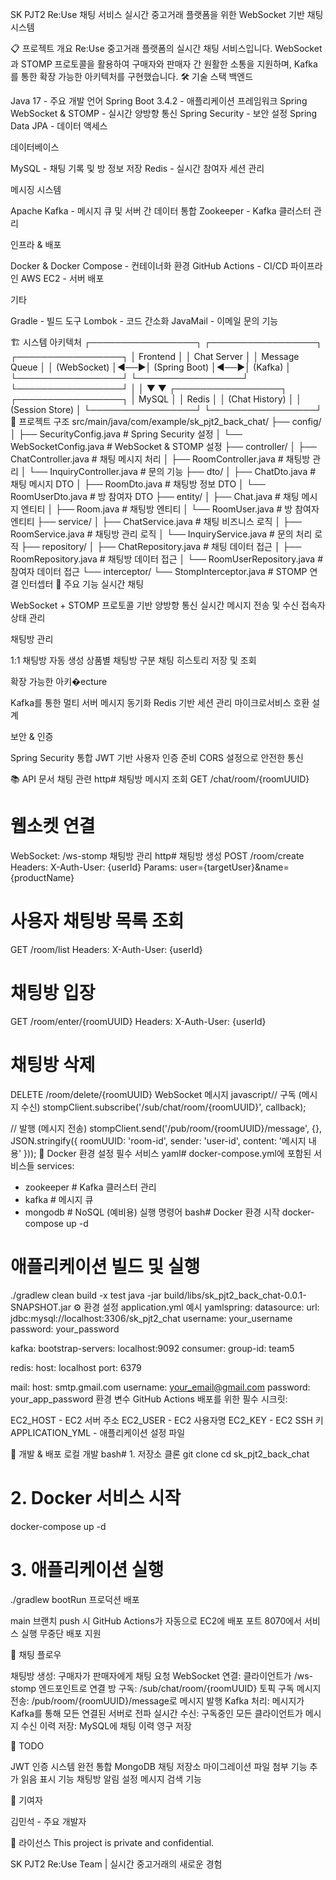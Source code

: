 SK PJT2 Re:Use 채팅 서비스
실시간 중고거래 플랫폼을 위한 WebSocket 기반 채팅 시스템

📋 프로젝트 개요
Re:Use 중고거래 플랫폼의 실시간 채팅 서비스입니다. WebSocket과 STOMP 프로토콜을 활용하여 구매자와 판매자 간 원활한 소통을 지원하며, Kafka를 통한 확장 가능한 아키텍처를 구현했습니다.
🛠️ 기술 스택
백엔드

Java 17 - 주요 개발 언어
Spring Boot 3.4.2 - 애플리케이션 프레임워크
Spring WebSocket & STOMP - 실시간 양방향 통신
Spring Security - 보안 설정
Spring Data JPA - 데이터 액세스

데이터베이스

MySQL - 채팅 기록 및 방 정보 저장
Redis - 실시간 참여자 세션 관리

메시징 시스템

Apache Kafka - 메시지 큐 및 서버 간 데이터 통합
Zookeeper - Kafka 클러스터 관리

인프라 & 배포

Docker & Docker Compose - 컨테이너화 환경
GitHub Actions - CI/CD 파이프라인
AWS EC2 - 서버 배포

기타

Gradle - 빌드 도구
Lombok - 코드 간소화
JavaMail - 이메일 문의 기능

🏗️ 시스템 아키텍처
┌─────────────────┐    ┌─────────────────┐    ┌─────────────────┐
│   Frontend      │    │   Chat Server   │    │   Message Queue │
│   (WebSocket)   │◄──►│   (Spring Boot) │◄──►│     (Kafka)     │
└─────────────────┘    └─────────────────┘    └─────────────────┘
                                │                        │
                                ▼                        ▼
                       ┌─────────────────┐    ┌─────────────────┐
                       │     MySQL       │    │     Redis       │
                       │  (Chat History) │    │ (Session Store) │
                       └─────────────────┘    └─────────────────┘
📁 프로젝트 구조
src/main/java/com/example/sk_pjt2_back_chat/
├── config/
│   ├── SecurityConfig.java         # Spring Security 설정
│   └── WebSocketConfig.java        # WebSocket & STOMP 설정
├── controller/
│   ├── ChatController.java         # 채팅 메시지 처리
│   ├── RoomController.java         # 채팅방 관리
│   └── InquiryController.java      # 문의 기능
├── dto/
│   ├── ChatDto.java               # 채팅 메시지 DTO
│   ├── RoomDto.java               # 채팅방 정보 DTO
│   └── RoomUserDto.java           # 방 참여자 DTO
├── entity/
│   ├── Chat.java                  # 채팅 메시지 엔티티
│   ├── Room.java                  # 채팅방 엔티티
│   └── RoomUser.java              # 방 참여자 엔티티
├── service/
│   ├── ChatService.java           # 채팅 비즈니스 로직
│   ├── RoomService.java           # 채팅방 관리 로직
│   └── InquiryService.java        # 문의 처리 로직
├── repository/
│   ├── ChatRepository.java        # 채팅 데이터 접근
│   ├── RoomRepository.java        # 채팅방 데이터 접근
│   └── RoomUserRepository.java    # 참여자 데이터 접근
└── interceptor/
    └── StompInterceptor.java      # STOMP 연결 인터셉터
🚀 주요 기능
실시간 채팅

WebSocket + STOMP 프로토콜 기반 양방향 통신
실시간 메시지 전송 및 수신
접속자 상태 관리

채팅방 관리

1:1 채팅방 자동 생성
상품별 채팅방 구분
채팅 히스토리 저장 및 조회

확장 가능한 아키�ecture

Kafka를 통한 멀티 서버 메시지 동기화
Redis 기반 세션 관리
마이크로서비스 호환 설계

보안 & 인증

Spring Security 통합
JWT 기반 사용자 인증 준비
CORS 설정으로 안전한 통신

📚 API 문서
채팅 관련
http# 채팅방 메시지 조회
GET /chat/room/{roomUUID}

# 웹소켓 연결
WebSocket: /ws-stomp
채팅방 관리
http# 채팅방 생성
POST /room/create
Headers: X-Auth-User: {userId}
Params: user={targetUser}&name={productName}

# 사용자 채팅방 목록 조회
GET /room/list
Headers: X-Auth-User: {userId}

# 채팅방 입장
GET /room/enter/{roomUUID}
Headers: X-Auth-User: {userId}

# 채팅방 삭제
DELETE /room/delete/{roomUUID}
WebSocket 메시지
javascript// 구독 (메시지 수신)
stompClient.subscribe('/sub/chat/room/{roomUUID}', callback);

// 발행 (메시지 전송)
stompClient.send('/pub/room/{roomUUID}/message', {}, JSON.stringify({
    roomUUID: 'room-id',
    sender: 'user-id',
    content: '메시지 내용'
}));
🐳 Docker 환경 설정
필수 서비스
yaml# docker-compose.yml에 포함된 서비스들
services:
  - zookeeper    # Kafka 클러스터 관리
  - kafka        # 메시지 큐
  - mongodb      # NoSQL (예비용)
실행 명령어
bash# Docker 환경 시작
docker-compose up -d

# 애플리케이션 빌드 및 실행
./gradlew clean build -x test
java -jar build/libs/sk_pjt2_back_chat-0.0.1-SNAPSHOT.jar
⚙️ 환경 설정
application.yml 예시
yamlspring:
  datasource:
    url: jdbc:mysql://localhost:3306/sk_pjt2_chat
    username: your_username
    password: your_password
  
  kafka:
    bootstrap-servers: localhost:9092
    consumer:
      group-id: team5
  
  redis:
    host: localhost
    port: 6379
  
  mail:
    host: smtp.gmail.com
    username: your_email@gmail.com
    password: your_app_password
환경 변수
GitHub Actions 배포를 위한 필수 시크릿:

EC2_HOST - EC2 서버 주소
EC2_USER - EC2 사용자명
EC2_KEY - EC2 SSH 키
APPLICATION_YML - 애플리케이션 설정 파일

🔧 개발 & 배포
로컬 개발
bash# 1. 저장소 클론
git clone <repository-url>
cd sk_pjt2_back_chat

# 2. Docker 서비스 시작
docker-compose up -d

# 3. 애플리케이션 실행
./gradlew bootRun
프로덕션 배포

main 브랜치 push 시 GitHub Actions가 자동으로 EC2에 배포
포트 8070에서 서비스 실행
무중단 배포 지원

🔄 채팅 플로우

채팅방 생성: 구매자가 판매자에게 채팅 요청
WebSocket 연결: 클라이언트가 /ws-stomp 엔드포인트로 연결
방 구독: /sub/chat/room/{roomUUID} 토픽 구독
메시지 전송: /pub/room/{roomUUID}/message로 메시지 발행
Kafka 처리: 메시지가 Kafka를 통해 모든 연결된 서버로 전파
실시간 수신: 구독중인 모든 클라이언트가 메시지 수신
이력 저장: MySQL에 채팅 이력 영구 저장

📝 TODO

 JWT 인증 시스템 완전 통합
 MongoDB 채팅 저장소 마이그레이션
 파일 첨부 기능 추가
 읽음 표시 기능
 채팅방 알림 설정
 메시지 검색 기능

👥 기여자

김민석 - 주요 개발자

📄 라이선스
This project is private and confidential.

SK PJT2 Re:Use Team | 실시간 중고거래의 새로운 경험
